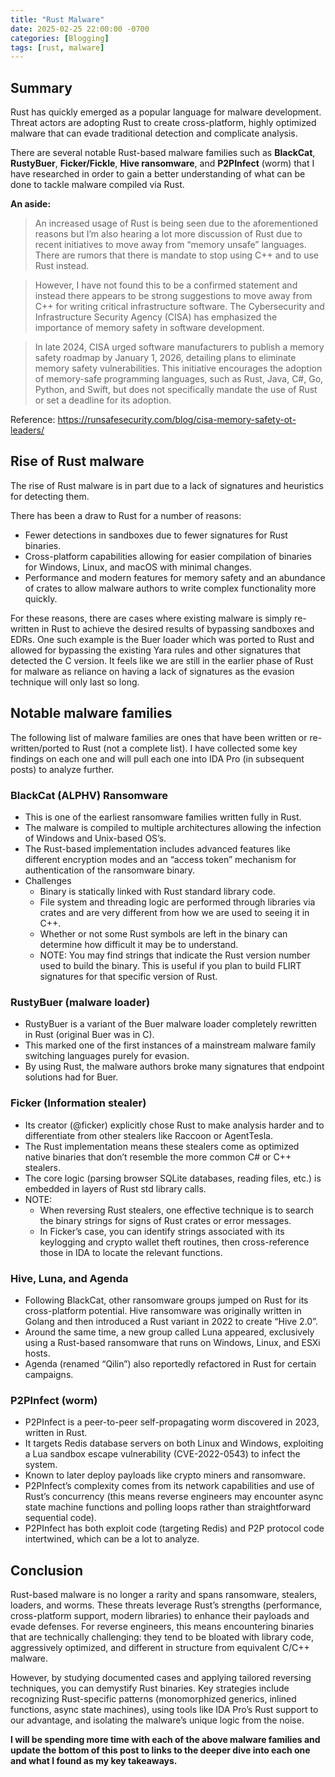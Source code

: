 ```yaml
---
title: "Rust Malware"
date: 2025-02-25 22:00:00 -0700
categories: [Blogging]
tags: [rust, malware]
---
```


## Summary
Rust has quickly emerged as a popular language for malware development. Threat actors are adopting Rust to create cross-platform, highly optimized malware that can evade traditional detection and complicate analysis.

There are several notable Rust-based malware families such as **BlackCat**, **RustyBuer**, **Ficker/Fickle**, **Hive ransomware**, and **P2PInfect** (worm) that I have researched in order to gain a better understanding of what can be done to tackle malware compiled via Rust.

**An aside:**
>An increased usage of Rust is being seen due to the aforementioned reasons but I’m also hearing a lot more discussion of Rust due to recent initiatives to move away from “memory unsafe” languages.  There are rumors that there is mandate to stop using C++ and to use Rust instead.  

>However, I have not found this to be a confirmed statement and instead there appears to be strong suggestions to move away from C++ for writing critical infrastructure software.  The Cybersecurity and Infrastructure Security Agency (CISA) has emphasized the importance of memory safety in software development. 

>In late 2024, CISA urged software manufacturers to publish a memory safety roadmap by January 1, 2026, detailing plans to eliminate memory safety vulnerabilities. This initiative encourages the adoption of memory-safe programming languages, such as Rust, Java, C#, Go, Python, and Swift, but does not specifically mandate the use of Rust or set a deadline for its adoption.

Reference: https://runsafesecurity.com/blog/cisa-memory-safety-ot-leaders/


## Rise of Rust malware
The rise of Rust malware is in part due to a lack of signatures and heuristics for detecting them. 

There has been a draw to Rust for a number of reasons:
* Fewer detections in sandboxes due to fewer signatures for Rust binaries.
* Cross-platform capabilities allowing for easier compilation of binaries for Windows, Linux, and macOS with minimal changes.
* Performance and modern features for memory safety and an abundance of crates to allow malware authors to write complex functionality more quickly.

For these reasons, there are cases where existing malware is simply re-written in Rust to achieve the desired results of bypassing sandboxes and EDRs.  One such example is the Buer loader which was ported to Rust and allowed for bypassing the existing Yara rules and other signatures that detected the C version.  It feels like we are still in the earlier phase of Rust for malware as reliance on having a lack of signatures as the evasion technique will only last so long.

## Notable malware families
The following list of malware families are ones that have been written or re-written/ported to Rust (not a complete list).  I have collected some key findings on each one and will pull each one into IDA Pro (in subsequent posts) to analyze further.

### BlackCat (ALPHV) Ransomware
* This is one of the earliest ransomware families written fully in Rust.
* The malware is compiled to multiple architectures allowing the infection of Windows and Unix-based OS’s.
* The Rust-based implementation includes advanced features like different encryption modes and an “access token” mechanism for authentication of the ransomware binary.
* Challenges
  * Binary is statically linked with Rust standard library code.
  * File system and threading logic are performed through libraries via crates and are very different from how we are used to seeing it in C++.
  * Whether or not some Rust symbols are left in the binary can determine how difficult it may be to understand.
  * NOTE: You may find strings that indicate the Rust version number used to build the binary.  This is useful if you plan to build FLIRT signatures for that specific version of Rust.

### RustyBuer (malware loader)
* RustyBuer is a variant of the Buer malware loader completely rewritten in Rust (original Buer was in C).
* This marked one of the first instances of a mainstream malware family switching languages purely for evasion.
* By using Rust, the malware authors broke many signatures that endpoint solutions had for Buer.

### Ficker (Information stealer)
* Its creator (@ficker) explicitly chose Rust to make analysis harder and to differentiate from other stealers like Raccoon or AgentTesla.
* The Rust implementation means these stealers come as optimized native binaries that don’t resemble the more common C# or C++ stealers.
* The core logic (parsing browser SQLite databases, reading files, etc.) is embedded in layers of Rust std library calls.
* NOTE:
  * When reversing Rust stealers, one effective technique is to search the binary strings for signs of Rust crates or error messages.
  * In Ficker’s case, you can identify strings associated with its keylogging and crypto wallet theft routines, then cross-reference those in IDA to locate the relevant functions.

### Hive, Luna, and Agenda
* Following BlackCat, other ransomware groups jumped on Rust for its cross-platform potential. Hive ransomware was originally written in Golang and then introduced a Rust variant in 2022 to create “Hive 2.0”.
* Around the same time, a new group called Luna appeared, exclusively using a Rust-based ransomware that runs on Windows, Linux, and ESXi hosts.
* Agenda (renamed “Qilin”) also reportedly refactored in Rust for certain campaigns.

### P2PInfect (worm)
* P2PInfect is a peer-to-peer self-propagating worm discovered in 2023, written in Rust.
* It targets Redis database servers on both Linux and Windows, exploiting a Lua sandbox escape vulnerability (CVE-2022-0543) to infect the system.
* Known to later deploy payloads like crypto miners and ransomware.
* P2PInfect’s complexity comes from its network capabilities and use of Rust’s concurrency (this means reverse engineers may encounter async state machine functions and polling loops rather than straightforward sequential code).
* P2PInfect has both exploit code (targeting Redis) and P2P protocol code intertwined, which can be a lot to analyze.

## Conclusion
Rust-based malware is no longer a rarity and spans ransomware, stealers, loaders, and worms. These threats leverage Rust’s strengths (performance, cross-platform support, modern libraries) to enhance their payloads and evade defenses. For reverse engineers, this means encountering binaries that are technically challenging: they tend to be bloated with library code, aggressively optimized, and different in structure from equivalent C/C++ malware.

However, by studying documented cases and applying tailored reversing techniques, you can demystify Rust binaries. Key strategies include recognizing Rust-specific patterns (monomorphized generics, inlined functions, async state machines), using tools like IDA Pro’s Rust support to our advantage, and isolating the malware’s unique logic from the noise.

**I will be spending more time with each of the above malware families and update the bottom of this post to links to the deeper dive into each one and what I found as my key takeaways.**
